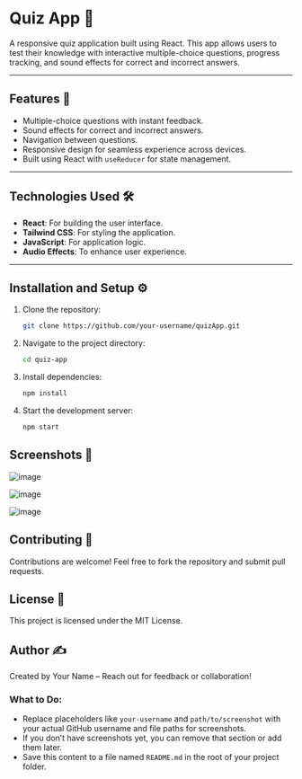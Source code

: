# Quiz App 🎉

A responsive quiz application built using React. This app allows users to test their knowledge with interactive multiple-choice questions, progress tracking, and sound effects for correct and incorrect answers.

---

## Features 🚀
- Multiple-choice questions with instant feedback.
- Sound effects for correct and incorrect answers.
- Navigation between questions.
- Responsive design for seamless experience across devices.
- Built using React with `useReducer` for state management.

---

## Technologies Used 🛠️
- **React**: For building the user interface.
- **Tailwind CSS**: For styling the application.
- **JavaScript**: For application logic.
- **Audio Effects**: To enhance user experience.

---

## Installation and Setup ⚙️
1. Clone the repository:
   ```bash
   git clone https://github.com/your-username/quizApp.git

2. Navigate to the project directory:
   ```bash
   cd quiz-app

3. Install dependencies:
   ```bash
   npm install

4. Start the development server:
   ```bash
   npm start

   ```

## Screenshots 📸
![image](https://github.com/user-attachments/assets/0a5c2dac-2e99-4f15-8ee2-58debaa605d1)

![image](https://github.com/user-attachments/assets/1e49c3c6-64d3-49e9-9f4c-1f15f16ae101)

![image](https://github.com/user-attachments/assets/678d81c0-a4fb-4a39-9c1f-8377929248db)



## Contributing 🤝

Contributions are welcome! Feel free to fork the repository and submit pull requests.


## License 📜

This project is licensed under the MIT License.


## Author ✍️

Created by Your Name – Reach out for feedback or collaboration!

### What to Do:
- Replace placeholders like `your-username` and `path/to/screenshot` with your actual GitHub username and file paths for screenshots.
- If you don’t have screenshots yet, you can remove that section or add them later.
- Save this content to a file named `README.md` in the root of your project folder.









       
 
   
